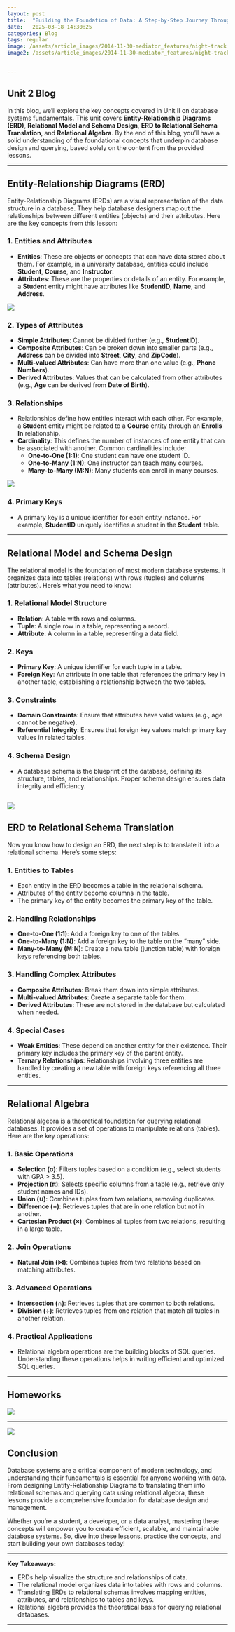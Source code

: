 ```yaml
---
layout: post
title:  "Building the Foundation of Data: A Step-by-Step Journey Through ERDs, Relational Schemas, and Query Logic"
date:   2025-03-18 14:30:25
categories: Blog
tags: regular
image: /assets/article_images/2014-11-30-mediator_features/night-track.JPG
image2: /assets/article_images/2014-11-30-mediator_features/night-track-mobile.JPG


---
```

## Unit 2 Blog

In this blog, we’ll explore the key concepts covered in Unit II on database systems fundamentals. This unit covers **Entity-Relationship Diagrams (ERD)**, **Relational Model and Schema Design**, **ERD to Relational Schema Translation**, and **Relational Algebra**. By the end of this blog, you’ll have a solid understanding of the foundational concepts that underpin database design and querying, based solely on the content from the provided lessons.

---

## Entity-Relationship Diagrams (ERD)

Entity-Relationship Diagrams (ERDs) are a visual representation of the data structure in a database. They help database designers map out the relationships between different entities (objects) and their attributes. Here are the key concepts from this lesson:

### 1. **Entities and Attributes**
   - **Entities**: These are objects or concepts that can have data stored about them. For example, in a university database, entities could include **Student**, **Course**, and **Instructor**.
   - **Attributes**: These are the properties or details of an entity. For example, a **Student** entity might have attributes like **StudentID**, **Name**, and **Address**.

![](/erd.jpg)

### 2. **Types of Attributes**
   - **Simple Attributes**: Cannot be divided further (e.g., **StudentID**).
   - **Composite Attributes**: Can be broken down into smaller parts (e.g., **Address** can be divided into **Street**, **City**, and **ZipCode**).
   - **Multi-valued Attributes**: Can have more than one value (e.g., **Phone Numbers**).
   - **Derived Attributes**: Values that can be calculated from other attributes (e.g., **Age** can be derived from **Date of Birth**).

### 3. **Relationships**
   - Relationships define how entities interact with each other. For example, a **Student** entity might be related to a **Course** entity through an **Enrolls In** relationship.
   - **Cardinality**: This defines the number of instances of one entity that can be associated with another. Common cardinalities include:
     - **One-to-One (1:1)**: One student can have one student ID.
     - **One-to-Many (1:N)**: One instructor can teach many courses.
     - **Many-to-Many (M:N)**: Many students can enroll in many courses.

![](/crow.png)
### 4. **Primary Keys**
   - A primary key is a unique identifier for each entity instance. For example, **StudentID** uniquely identifies a student in the **Student** table.

---

## Relational Model and Schema Design

The relational model is the foundation of most modern database systems. It organizes data into tables (relations) with rows (tuples) and columns (attributes). Here’s what you need to know:

### 1. **Relational Model Structure**
   - **Relation**: A table with rows and columns.
   - **Tuple**: A single row in a table, representing a record.
   - **Attribute**: A column in a table, representing a data field.

### 2. **Keys**
   - **Primary Key**: A unique identifier for each tuple in a table.
   - **Foreign Key**: An attribute in one table that references the primary key in another table, establishing a relationship between the two tables.

### 3. **Constraints**
   - **Domain Constraints**: Ensure that attributes have valid values (e.g., age cannot be negative).
   - **Referential Integrity**: Ensures that foreign key values match primary key values in related tables.

### 4. **Schema Design**
   - A database schema is the blueprint of the database, defining its structure, tables, and relationships. Proper schema design ensures data integrity and efficiency.

![](/diagram.png)
---

## ERD to Relational Schema Translation

Now you know how to design an ERD, the next step is to translate it into a relational schema. Here’s some steps:

### 1. **Entities to Tables**
   - Each entity in the ERD becomes a table in the relational schema.
   - Attributes of the entity become columns in the table.
   - The primary key of the entity becomes the primary key of the table.

### 2. **Handling Relationships**
   - **One-to-One (1:1)**: Add a foreign key to one of the tables.
   - **One-to-Many (1:N)**: Add a foreign key to the table on the “many” side.
   - **Many-to-Many (M:N)**: Create a new table (junction table) with foreign keys referencing both tables.

### 3. **Handling Complex Attributes**
   - **Composite Attributes**: Break them down into simple attributes.
   - **Multi-valued Attributes**: Create a separate table for them.
   - **Derived Attributes**: These are not stored in the database but calculated when needed.

### 4. **Special Cases**
   - **Weak Entities**: These depend on another entity for their existence. Their primary key includes the primary key of the parent entity.
   - **Ternary Relationships**: Relationships involving three entities are handled by creating a new table with foreign keys referencing all three entities.

---

## Relational Algebra

Relational algebra is a theoretical foundation for querying relational databases. It provides a set of operations to manipulate relations (tables). Here are the key operations:

### 1. **Basic Operations**
   - **Selection (σ)**: Filters tuples based on a condition (e.g., select students with GPA > 3.5).
   - **Projection (π)**: Selects specific columns from a table (e.g., retrieve only student names and IDs).
   - **Union (∪)**: Combines tuples from two relations, removing duplicates.
   - **Difference (−)**: Retrieves tuples that are in one relation but not in another.
   - **Cartesian Product (×)**: Combines all tuples from two relations, resulting in a large table.

### 2. **Join Operations**
   - **Natural Join (⋈)**: Combines tuples from two relations based on matching attributes.

### 3. **Advanced Operations**
   - **Intersection (∩)**: Retrieves tuples that are common to both relations.
   - **Division (÷)**: Retrieves tuples from one relation that match all tuples in another relation.

### 4. **Practical Applications**
   - Relational algebra operations are the building blocks of SQL queries. Understanding these operations helps in writing efficient and optimized SQL queries.

---

## Homeworks
![](/erd-to-Rschema.jpg)

---

![](/RS.jpg)
## Conclusion

Database systems are a critical component of modern technology, and understanding their fundamentals is essential for anyone working with data. From designing Entity-Relationship Diagrams to translating them into relational schemas and querying data using relational algebra, these lessons provide a comprehensive foundation for database design and management.

Whether you’re a student, a developer, or a data analyst, mastering these concepts will empower you to create efficient, scalable, and maintainable database systems. So, dive into these lessons, practice the concepts, and start building your own databases today!

---

**Key Takeaways:**
- ERDs help visualize the structure and relationships of data.
- The relational model organizes data into tables with rows and columns.
- Translating ERDs to relational schemas involves mapping entities, attributes, and relationships to tables and keys.
- Relational algebra provides the theoretical basis for querying relational databases.



---


